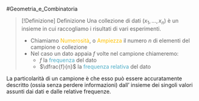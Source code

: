 #Geometria_e_Combinatoria 
>[!Definizione]  Definizione
>Una collezione di dati ($x_{1},\dots ,x_{n}$) è un insieme in cui raccogliamo i risultati di vari esperimenti.
>- Chiamiamo <font color="#ffc000">Numerosità</font>, o <font color="#ffc000">Ampiezza</font> il numero $n$ di elementi del campione o collezione
>- Nel caso un dato appaia $f$ volte nel campione chiameremo:
>	- $f$ la <font color="#4bacc6">frequenza</font> del dato
>	- $\dfrac{f}{n}$ la <font color="#4bacc6">frequenza relativa</font> del dato

La particolarità di un campione è che esso può essere accuratamente descritto (ossia senza perdere informazioni) dall’ insieme dei singoli valori assunti dai dati e dalle relative frequenze.
